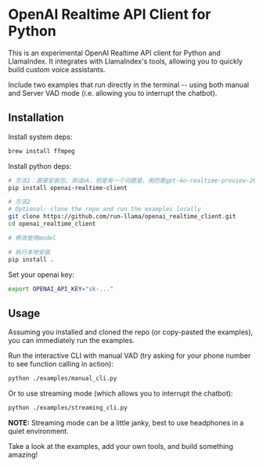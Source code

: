 # OpenAI Realtime API Client for Python

This is an experimental OpenAI Realtime API client for Python and LlamaIndex. It integrates with LlamaIndex's tools, allowing you to quickly build custom voice assistants.

Include two examples that run directly in the terminal -- using both manual and Server VAD mode (i.e. allowing you to interrupt the chatbot).

## Installation

Install system deps:

```bash
brew install ffmpeg
```

Install python deps:

```bash
# 方法1：直接安装包，测试ok，但是有一个问题是，用的是gpt-4o-realtime-preview-2024-10-01，比较贵。
pip install openai-realtime-client

# 方法2
# Optional: clone the repo and run the examples locally
git clone https://github.com/run-llama/openai_realtime_client.git
cd openai_realtime_client

# 修改使用model

# 执行本地安装
pip install .


```

Set your openai key:

```bash
export OPENAI_API_KEY="sk-..."
```

## Usage

Assuming you installed and cloned the repo (or copy-pasted the examples), you can immediately run the examples.

Run the interactive CLI with manual VAD (try asking for your phone number to see function calling in action):

```bash
python ./examples/manual_cli.py
```

Or to use streaming mode (which allows you to interrupt the chatbot):

```bash
python ./examples/streaming_cli.py
```

**NOTE:** Streaming mode can be a little janky, best to use headphones in a quiet environment.

Take a look at the examples, add your own tools, and build something amazing!
